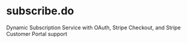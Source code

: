 # subscribe.do
Dynamic Subscription Service with OAuth, Stripe Checkout, and Stripe Customer Portal support
